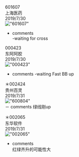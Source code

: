 601607  
上海医药  
2019/7/30  
!["601607"](http://www.alphadiscover.com/marketstate/cn_CSI300_stock/img/601607.SS.png)  
- comments  
      -waiting for cross  
      
000423  
东阿阿胶  
2019/7/30  
!["000423"](http://www.alphadiscover.com/marketstate/cn_CSI300_stock/img/000423.SZ.png)   
- comments
      -waiting Fast BB up  
      
＊002424  
贵州百灵  
2019/7/31  
!["600804"](http://www.alphadiscover.com/marketstate/cn_CSI300_stock/img/600804.SS.png)  
－ comments
      绿线刚up

＊002065  
东华软件  
2019/7/31  
!["002065"](http://www.alphadiscover.com/marketstate/cn_CSI300_stock/img/002065.SZ.png)  
- comments  
      红绿齐升的可能性大  
      

